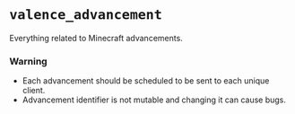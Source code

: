 # `valence_advancement`

Everything related to Minecraft advancements.

### Warning
- Each advancement should be scheduled to be sent to each unique client.
- Advancement identifier is not mutable and changing it can cause bugs.